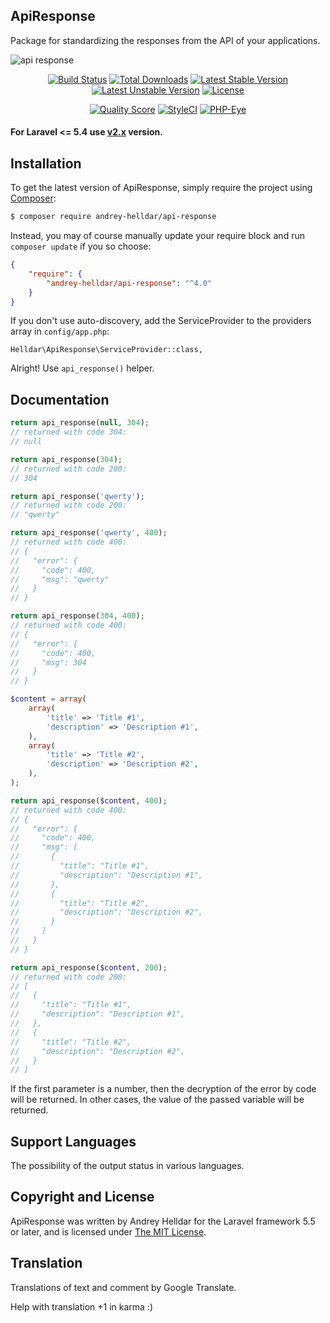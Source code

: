 ## ApiResponse

Package for standardizing the responses from the API of your applications.

![api response](https://cloud.githubusercontent.com/assets/10347617/23128374/0f02ede0-f7c2-11e6-8b9a-a7d0d265859b.jpg)

<p align="center">
<a href="https://travis-ci.org/andrey-helldar/api-response"><img src="https://travis-ci.org/andrey-helldar/api-response.svg?branch=master&style=flat-square" alt="Build Status" /></a>
<a href="https://packagist.org/packages/andrey-helldar/api-response"><img src="https://img.shields.io/packagist/dt/andrey-helldar/api-response.svg?style=flat-square" alt="Total Downloads" /></a>
<a href="https://packagist.org/packages/andrey-helldar/api-response"><img src="https://poser.pugx.org/andrey-helldar/api-response/v/stable?format=flat-square" alt="Latest Stable Version" /></a>
<a href="https://packagist.org/packages/andrey-helldar/api-response"><img src="https://poser.pugx.org/andrey-helldar/api-response/v/unstable?format=flat-square" alt="Latest Unstable Version" /></a>
<a href="https://github.com/andrey-helldar/api-response"><img src="https://poser.pugx.org/andrey-helldar/api-response/license?format=flat-square" alt="License" /></a>
</p>


<p align="center">
<a href="https://github.com/andrey-helldar/api-response"><img src="https://img.shields.io/scrutinizer/g/andrey-helldar/api-response.svg?style=flat-square" alt="Quality Score" /></a>
<a href="https://styleci.io/repos/82566268"><img src="https://styleci.io/repos/82566268/shield" alt="StyleCI" /></a>
<a href="https://php-eye.com/package/andrey-helldar/api-response"><img src="https://php-eye.com/badge/andrey-helldar/api-response/tested.svg?style=flat-square" alt="PHP-Eye" /></a>
</p>

#### For **Laravel <= 5.4** use [v2.x](https://github.com/andrey-helldar/api-response/tree/v2.x) version.

## Installation

To get the latest version of ApiResponse, simply require the project using [Composer](https://getcomposer.org/):

```bash
$ composer require andrey-helldar/api-response
```

Instead, you may of course manually update your require block and run `composer update` if you so choose:

```json
{
    "require": {
        "andrey-helldar/api-response": "^4.0"
    }
}
```

If you don't use auto-discovery, add the ServiceProvider to the providers array in `config/app.php`:

    Helldar\ApiResponse\ServiceProvider::class,

Alright! Use `api_response()` helper.


## Documentation

```php
return api_response(null, 304);
// returned with code 304:
// null
```

```php
return api_response(304);
// returned with code 200:
// 304
```

```php
return api_response('qwerty');
// returned with code 200:
// "qwerty"
```
    
```php
return api_response('qwerty', 400);
// returned with code 400:
// {
//   "error": {
//     "code": 400,
//     "msg": "qwerty"
//   }
// }
```
    
```php
return api_response(304, 400);
// returned with code 400:
// {
//   "error": {
//     "code": 400,
//     "msg": 304
//   }
// }
```
    
```php
$content = array(
    array(
        'title' => 'Title #1',
        'description' => 'Description #1',
    ),
    array(
        'title' => 'Title #2',
        'description' => 'Description #2',
    ),
);

return api_response($content, 400);
// returned with code 400:
// {
//   "error": {
//     "code": 400,
//     "msg": [
//       {
//         "title": "Title #1",
//         "description": "Description #1",
//       },
//       {
//         "title": "Title #2",
//         "description": "Description #2",
//       }
//     ]
//   }
// }

return api_response($content, 200);
// returned with code 200:
// [
//   {
//     "title": "Title #1",
//     "description": "Description #1",
//   },
//   {
//     "title": "Title #2",
//     "description": "Description #2",
//   }
// ]
```
    
If the first parameter is a number, then the decryption of the error by code will be returned. In other cases, the value of the passed variable will be returned.


## Support Languages

The possibility of the output status in various languages.


## Copyright and License

ApiResponse was written by Andrey Helldar for the Laravel framework 5.5 or later, and is licensed under [The MIT License](LICENSE).


## Translation

Translations of text and comment by Google Translate.

Help with translation +1 in karma :)
